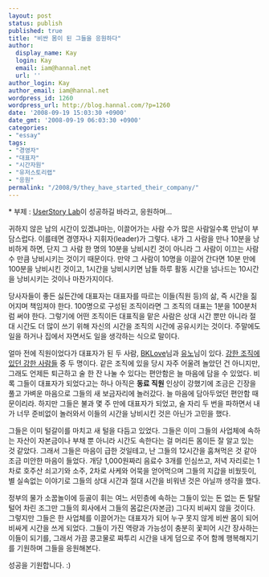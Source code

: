 ```yaml
---
layout: post
status: publish
published: true
title: "비싼 몸이 된 그들을 응원하다"
author:
  display_name: Kay
  login: Kay
  email: iam@hannal.net
  url: ''
author_login: Kay
author_email: iam@hannal.net
wordpress_id: 1260
wordpress_url: http://blog.hannal.com/?p=1260
date: '2008-09-19 15:03:30 +0900'
date_gmt: '2008-09-19 06:03:30 +0900'
categories:
- "essay"
tags:
- "경영자"
- "대표자"
- "시간자원"
- "유저스토리랩"
- "응원"
permalink: "/2008/9/they_have_started_their_company/"
---
```

<p>* 부제 : <a href="http://www.userstorylab.com/about/">UserStory Lab</a>이 성공하길 바라고, 응원하며...</p>
<p>귀하지 않은 남의 시간이 있겠냐마는, 이끌어가는 사람 수가 많은 사람일수록 만남이 부담스럽다. 이를테면 경영자나 지휘자(leader)가 그렇다. 내가 그 사람을 만나 10분을 낭비하게 하면, 단지 그 사람 한 명의 10분을 낭비시킨 것이 아니라 그 사람이 이끄는 사람 수 만큼 낭비시키는 것이기 때문이다. 만약 그 사람이 10명을 이끌어 간다면 10분 만에 100분을 낭비시킨 것이고, 1시간을 낭비시키면 남들 하루 활동 시간을 넘나드는 10시간을 낭비시키는 것이나 마찬가지이다.</p>
<p>당사자들이 좋든 싫든간에 대표자는 대표자를 따르는 이들(직원 등)의 삶, 즉 시간을 짊어지며 책임져야 한다. 100명으로 구성된 조직이라면 그 조직의 대표는 1분을 100분처럼 써야 한다. 그렇기에 어떤 조직이든 대표직을 맡은 사람은 상대 시간 뿐만 아니라 절대 시간도 더 많이 쓰기 위해 자신의 시간을 조직의 시간에 공유시키는 것이다. 주말에도 일을 하거나 집에서 자면서도 일을 생각하는 식으로 말이다.</p>
<p>얼마 전에 직원이었다가 대표자가 된 두 사람, <a href="http://www.bklove.net">BKLove</a>님과 <a href="http://www.jungyunho.com">유노</a>님이 있다. <a href="http://blog.hannal.com/ode_to_my_tnc_life/">강한 조직에 있던 강한 사람들</a> 중 두 명이다. 같은 조직에 있을 당시 자주 어울려 놀았던 건 아니지만, 그래도 언제든 퇴근하고 술 한 잔 나눌 수 있다는 편안함은 늘 마음에 담을 수 있었다. 비록 그들이 대표자가 되었다고는 하나 아직은 <strong>동료 직원</strong> 인상이 강했기에 조금은 긴장을 풀고 가벼운 마음으로 그들의 새 보금자리에 놀러갔다. 늘 마음에 담아두었던 편안함 때문이리라. 하지만 그들은 불과 몇 주 만에 대표자가 되었고, 술 자리 두 번을 파하면서 내가 너무 준비없이 놀러와서 이들의 시간을 낭비시킨 것은 아닌가 고민을 했다.</p>
<p>그들은 이미 털갈이를 마치고 새 털을 다듬고 있었다. 그들은 이미 그들의 사업체에 속하는 자산이 자본금이나 부채 뿐 아니라 시간도 속한다는 걸 머리든 몸이든 잘 알고 있는 것 같았다. 그래서 그들은 마음이 급한 것일테고, 난 그들의 12시간을 훔쳐먹은 것 같아 조금 미안한 마음이 들었다. 개당 1,000원짜리 음료수 3개를 인심쓰고, 저녁 자리로는 1차로 호주산 쇠고기와 소주, 2차로 사케와 어묵을 얻어먹으며 그들의 지갑을 비웠듯이, 별 실속없는 이야기로 그들의 상대 시간과 절대 시간을 비워낸 것은 아닐까 생각을 했다.</p>
<p>정부의 물가 소꿉놀이에 등골이 휘는 여느 서민층에 속하는 그들이 있는 돈 없는 돈 탈탈 털어 차린 조그만 그들의 회사에서 그들의 몸값은(자본금) 그다지 비싸지 않을 것이다. 그렇지만 그들은 한 사업체를 이끌어가는 대표자가 되어 누구 못지 않게 비싼 몸이 되어 비싸게 시간을 쓰게 되었다. 그들이 가진 역량과 가능성이 충분히 꽃피어 시간 장사하는 이들이 되기를, 그래서 가끔 콩고물로 짜투리 시간을 내게 덤으로 주어 함께 행복해지기를 기원하며 그들을 응원해본다.</p>
<p>성공을 기원합니다. :)</p>

